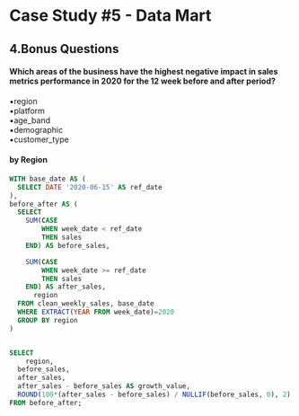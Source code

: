 # Case Study #5 - Data Mart

## 4.Bonus Questions

#### Which areas of the business have the highest negative impact in sales metrics performance in 2020 for the 12 week before and after period?

▪️region <br>
▪️platform <br>
▪️age_band <br>
▪️demographic <br>
▪️customer_type

#### by Region
```sql
WITH base_date AS (
  SELECT DATE '2020-06-15' AS ref_date
),
before_after AS (
  SELECT
    SUM(CASE
        WHEN week_date < ref_date
        THEN sales
    END) AS before_sales,

    SUM(CASE
        WHEN week_date >= ref_date
        THEN sales
    END) AS after_sales,
      region
  FROM clean_weekly_sales, base_date
  WHERE EXTRACT(YEAR FROM week_date)=2020
  GROUP BY region
)


SELECT
    region,
  before_sales,
  after_sales,
  after_sales - before_sales AS growth_value,
  ROUND(100*(after_sales - before_sales) / NULLIF(before_sales, 0), 2) AS growth_percentage
FROM before_after;
```

